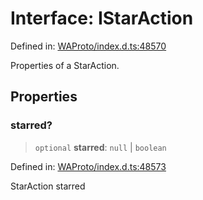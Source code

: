 # Interface: IStarAction

Defined in: [WAProto/index.d.ts:48570](https://github.com/Fokusdotid/bail/blob/a029a4f9908cd3806112e8438f5a31dda1376b84/WAProto/index.d.ts#L48570)

Properties of a StarAction.

## Properties

### starred?

> `optional` **starred**: `null` \| `boolean`

Defined in: [WAProto/index.d.ts:48573](https://github.com/Fokusdotid/bail/blob/a029a4f9908cd3806112e8438f5a31dda1376b84/WAProto/index.d.ts#L48573)

StarAction starred
